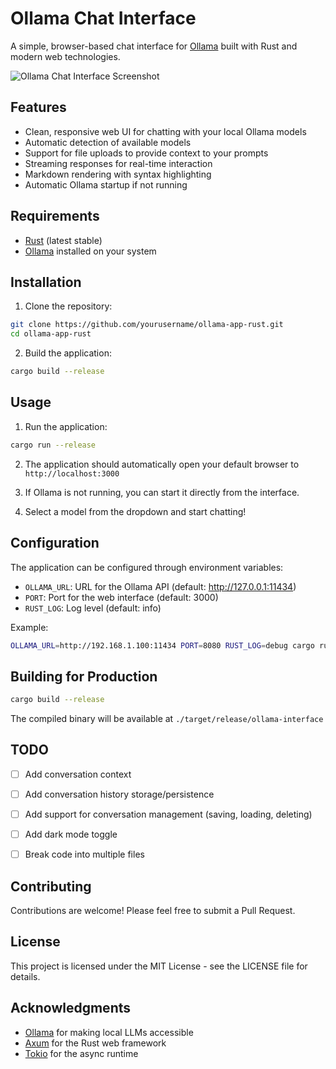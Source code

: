 # Ollama Chat Interface

A simple, browser-based chat interface for [Ollama](https://ollama.ai) built with Rust and modern web technologies.

![Ollama Chat Interface Screenshot](https://i.imgur.com/placeholder.png)

## Features

- Clean, responsive web UI for chatting with your local Ollama models
- Automatic detection of available models
- Support for file uploads to provide context to your prompts
- Streaming responses for real-time interaction
- Markdown rendering with syntax highlighting
- Automatic Ollama startup if not running

## Requirements

- [Rust](https://www.rust-lang.org/tools/install) (latest stable)
- [Ollama](https://ollama.ai/download) installed on your system

## Installation

1. Clone the repository:

```bash
git clone https://github.com/yourusername/ollama-app-rust.git
cd ollama-app-rust
```

2. Build the application:

```bash
cargo build --release
```

## Usage

1. Run the application:

```bash
cargo run --release
```

2. The application should automatically open your default browser to `http://localhost:3000`

3. If Ollama is not running, you can start it directly from the interface.

4. Select a model from the dropdown and start chatting!

## Configuration

The application can be configured through environment variables:

- `OLLAMA_URL`: URL for the Ollama API (default: http://127.0.0.1:11434)
- `PORT`: Port for the web interface (default: 3000)
- `RUST_LOG`: Log level (default: info)

Example:

```bash
OLLAMA_URL=http://192.168.1.100:11434 PORT=8080 RUST_LOG=debug cargo run
```

## Building for Production

```bash
cargo build --release
```

The compiled binary will be available at `./target/release/ollama-interface`

## TODO

- [ ] Add conversation context
- [ ] Add conversation history storage/persistence
- [ ] Add support for conversation management (saving, loading, deleting)
- [ ] Add dark mode toggle
- [ ] Break code into multiple files


## Contributing

Contributions are welcome! Please feel free to submit a Pull Request.

## License

This project is licensed under the MIT License - see the LICENSE file for details.

## Acknowledgments

- [Ollama](https://ollama.ai) for making local LLMs accessible
- [Axum](https://github.com/tokio-rs/axum) for the Rust web framework
- [Tokio](https://tokio.rs/) for the async runtime
